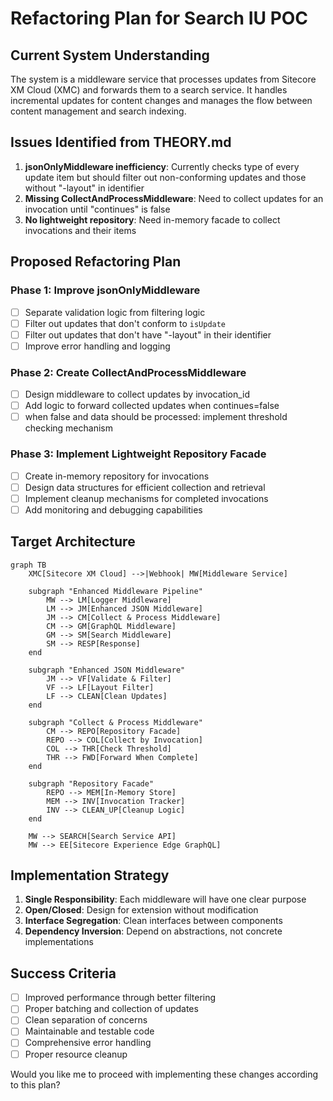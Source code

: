 # Refactoring Plan for Search IU POC

## Current System Understanding

The system is a middleware service that processes updates from Sitecore XM Cloud (XMC) and forwards them to a search service. It handles incremental updates for content changes and manages the flow between content management and search indexing.

## Issues Identified from THEORY.md

1. **jsonOnlyMiddleware inefficiency**: Currently checks type of every update item but should filter out non-conforming updates and those without "-layout" in identifier
2. **Missing CollectAndProcessMiddleware**: Need to collect updates for an invocation until "continues" is false
3. **No lightweight repository**: Need in-memory facade to collect invocations and their items

## Proposed Refactoring Plan

### Phase 1: Improve jsonOnlyMiddleware
- [ ] Separate validation logic from filtering logic
- [ ] Filter out updates that don't conform to `isUpdate`
- [ ] Filter out updates that don't have "-layout" in their identifier
- [ ] Improve error handling and logging

### Phase 2: Create CollectAndProcessMiddleware
- [ ] Design middleware to collect updates by invocation_id
- [ ] Add logic to forward collected updates when continues=false
- [ ] when false and data should be processed: implement threshold checking mechanism

### Phase 3: Implement Lightweight Repository Facade
- [ ] Create in-memory repository for invocations
- [ ] Design data structures for efficient collection and retrieval
- [ ] Implement cleanup mechanisms for completed invocations
- [ ] Add monitoring and debugging capabilities

## Target Architecture

```mermaid
graph TB
    XMC[Sitecore XM Cloud] -->|Webhook| MW[Middleware Service]
    
    subgraph "Enhanced Middleware Pipeline"
        MW --> LM[Logger Middleware]
        LM --> JM[Enhanced JSON Middleware]
        JM --> CM[Collect & Process Middleware]
        CM --> GM[GraphQL Middleware]
        GM --> SM[Search Middleware]
        SM --> RESP[Response]
    end
    
    subgraph "Enhanced JSON Middleware"
        JM --> VF[Validate & Filter]
        VF --> LF[Layout Filter]
        LF --> CLEAN[Clean Updates]
    end
    
    subgraph "Collect & Process Middleware"
        CM --> REPO[Repository Facade]
        REPO --> COL[Collect by Invocation]
        COL --> THR[Check Threshold]
        THR --> FWD[Forward When Complete]
    end
    
    subgraph "Repository Facade"
        REPO --> MEM[In-Memory Store]
        MEM --> INV[Invocation Tracker]
        INV --> CLEAN_UP[Cleanup Logic]
    end
    
    MW --> SEARCH[Search Service API]
    MW --> EE[Sitecore Experience Edge GraphQL]
```

## Implementation Strategy

1. **Single Responsibility**: Each middleware will have one clear purpose
2. **Open/Closed**: Design for extension without modification
3. **Interface Segregation**: Clean interfaces between components
4. **Dependency Inversion**: Depend on abstractions, not concrete implementations

## Success Criteria

- [ ] Improved performance through better filtering
- [ ] Proper batching and collection of updates
- [ ] Clean separation of concerns
- [ ] Maintainable and testable code
- [ ] Comprehensive error handling
- [ ] Proper resource cleanup

Would you like me to proceed with implementing these changes according to this plan?
